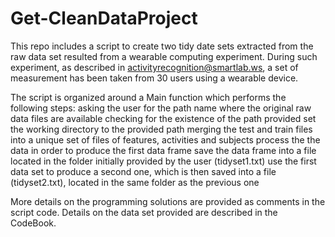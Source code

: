 # Get-CleanDataProject
This repo includes a script to create two tidy date sets extracted from the raw data set resulted from a wearable computing experiment.
During such experiment, as described in activityrecognition@smartlab.ws, a set of measurement has been taken from 30 users using a wearable device.

The script is organized around a Main function which performs the following steps:
	asking the user for the path name where the original raw data files are available
	checking for the existence of the path provided
	set the working directory to the provided path
	merging the test and train files into a unique set of files of features, activities and subjects
	process the the data in order to produce the first data frame 
	save the data frame into a file located in the folder initially provided by the user (tidyset1.txt) 
	use the first data set to produce a second one, which is then saved into a file (tidyset2.txt), located in the same folder as the previous one

More details on the programming solutions are provided as comments in the script code.
Details on the data set provided are described in the CodeBook.
	
	
